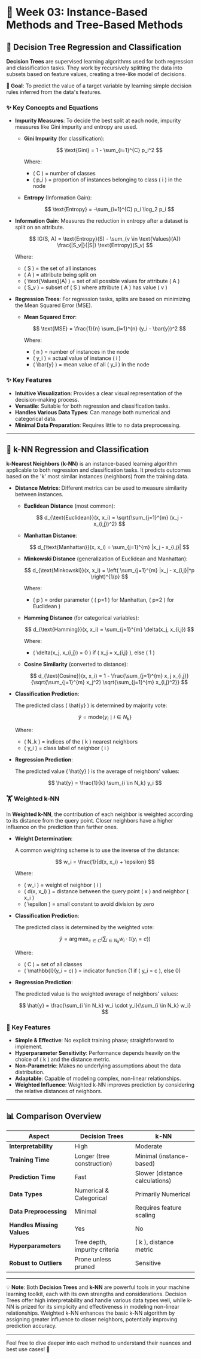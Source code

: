 # 🌳 Week 03: Instance-Based Methods and Tree-Based Methods

## 🌲 Decision Tree Regression and Classification

**Decision Trees** are supervised learning algorithms used for both regression and classification tasks. They work by recursively splitting the data into subsets based on feature values, creating a tree-like model of decisions.

**🎯 Goal**: To predict the value of a target variable by learning simple decision rules inferred from the data's features.

### ✨ Key Concepts and Equations

- **Impurity Measures**: To decide the best split at each node, impurity measures like Gini impurity and entropy are used.

  - **Gini Impurity** (for classification):

    $$
    \text{Gini} = 1 - \sum_{i=1}^{C} p_i^2
    $$

    Where:
    - \( C \) = number of classes
    - \( p_i \) = proportion of instances belonging to class \( i \) in the node

  - **Entropy** (Information Gain):

    $$
    \text{Entropy} = -\sum_{i=1}^{C} p_i \log_2 p_i
    $$

- **Information Gain**: Measures the reduction in entropy after a dataset is split on an attribute.

  $$
  IG(S, A) = \text{Entropy}(S) - \sum_{v \in \text{Values}(A)} \frac{|S_v|}{|S|} \text{Entropy}(S_v)
  $$

  Where:
  - \( S \) = the set of all instances
  - \( A \) = attribute being split on
  - \( \text{Values}(A) \) = set of all possible values for attribute \( A \)
  - \( S_v \) = subset of \( S \) where attribute \( A \) has value \( v \)

- **Regression Trees**: For regression tasks, splits are based on minimizing the Mean Squared Error (MSE).

  - **Mean Squared Error**:

    $$
    \text{MSE} = \frac{1}{n} \sum_{i=1}^{n} (y_i - \bar{y})^2
    $$

    Where:
    - \( n \) = number of instances in the node
    - \( y_i \) = actual value of instance \( i \)
    - \( \bar{y} \) = mean value of all \( y_i \) in the node

### ✨ Key Features

- **Intuitive Visualization**: Provides a clear visual representation of the decision-making process.
- **Versatile**: Suitable for both regression and classification tasks.
- **Handles Various Data Types**: Can manage both numerical and categorical data.
- **Minimal Data Preparation**: Requires little to no data preprocessing.

---

## 🤖 k-NN Regression and Classification

**k-Nearest Neighbors (k-NN)** is an instance-based learning algorithm applicable to both regression and classification tasks. It predicts outcomes based on the 'k' most similar instances (neighbors) from the training data.

- **Distance Metrics**: Different metrics can be used to measure similarity between instances.

  - **Euclidean Distance** (most common):

    $$
    d_{\text{Euclidean}}(x, x_i) = \sqrt{\sum_{j=1}^{m} (x_j - x_{i,j})^2}
    $$

  - **Manhattan Distance**:

    $$
    d_{\text{Manhattan}}(x, x_i) = \sum_{j=1}^{m} |x_j - x_{i,j}|
    $$

  - **Minkowski Distance** (generalization of Euclidean and Manhattan):

    $$
    d_{\text{Minkowski}}(x, x_i) = \left( \sum_{j=1}^{m} |x_j - x_{i,j}|^p \right)^{1/p}
    $$

    Where:
    - \( p \) = order parameter ( \( p=1 \) for Manhattan, \( p=2 \) for Euclidean )

  - **Hamming Distance** (for categorical variables):

    $$
    d_{\text{Hamming}}(x, x_i) = \sum_{j=1}^{m} \delta(x_j, x_{i,j})
    $$

    Where:
    - \( \delta(x_j, x_{i,j}) = 0 \) if \( x_j = x_{i,j} \), else \( 1 \)

  - **Cosine Similarity** (converted to distance):

    $$
    d_{\text{Cosine}}(x, x_i) = 1 - \frac{\sum_{j=1}^{m} x_j x_{i,j}}{\sqrt{\sum_{j=1}^{m} x_j^2} \sqrt{\sum_{j=1}^{m} x_{i,j}^2}}
    $$

- **Classification Prediction**:

  The predicted class \( \hat{y} \) is determined by majority vote:

  $$
  \hat{y} = \text{mode}\{ y_i \mid i \in N_k \}
  $$

  Where:
  - \( N_k \) = indices of the \( k \) nearest neighbors
  - \( y_i \) = class label of neighbor \( i \)

- **Regression Prediction**:

  The predicted value \( \hat{y} \) is the average of neighbors' values:

  $$
  \hat{y} = \frac{1}{k} \sum_{i \in N_k} y_i
  $$

### 🏋️ Weighted k-NN

In **Weighted k-NN**, the contribution of each neighbor is weighted according to its distance from the query point. Closer neighbors have a higher influence on the prediction than farther ones.

- **Weight Determination**:

  A common weighting scheme is to use the inverse of the distance:

  $$
  w_i = \frac{1}{d(x, x_i) + \epsilon}
  $$

  Where:
  - \( w_i \) = weight of neighbor \( i \)
  - \( d(x, x_i) \) = distance between the query point \( x \) and neighbor \( x_i \)
  - \( \epsilon \) = small constant to avoid division by zero

- **Classification Prediction**:

  The predicted class is determined by the weighted vote:

  $$
  \hat{y} = \arg\max_{c \in C} \left( \sum_{i \in N_k} w_i \cdot \mathbb{I}(y_i = c) \right)
  $$

  Where:
  - \( C \) = set of all classes
  - \( \mathbb{I}(y_i = c) \) = indicator function (1 if \( y_i = c \), else 0)

- **Regression Prediction**:

  The predicted value is the weighted average of neighbors' values:

  $$
  \hat{y} = \frac{\sum_{i \in N_k} w_i \cdot y_i}{\sum_{i \in N_k} w_i}
  $$

### 🌟 Key Features

- **Simple & Effective**: No explicit training phase; straightforward to implement.
- **Hyperparameter Sensitivity**: Performance depends heavily on the choice of \( k \) and the distance metric.
- **Non-Parametric**: Makes no underlying assumptions about the data distribution.
- **Adaptable**: Capable of modeling complex, non-linear relationships.
- **Weighted Influence**: Weighted k-NN improves prediction by considering the relative distances of neighbors.

---

## 📊 Comparison Overview

| **Aspect**                 | **Decision Trees**                 | **k-NN**                         |
|----------------------------|------------------------------------|----------------------------------|
| **Interpretability**       | High                               | Moderate                         |
| **Training Time**          | Longer (tree construction)         | Minimal (instance-based)         |
| **Prediction Time**        | Fast                               | Slower (distance calculations)   |
| **Data Types**             | Numerical & Categorical            | Primarily Numerical              |
| **Data Preprocessing**     | Minimal                            | Requires feature scaling         |
| **Handles Missing Values** | Yes                                | No                               |
| **Hyperparameters**        | Tree depth, impurity criteria      | \( k \), distance metric         |
| **Robust to Outliers**     | Prone unless pruned                | Sensitive                        |

---

💡 **Note**: Both **Decision Trees** and **k-NN** are powerful tools in your machine learning toolkit, each with its own strengths and considerations. Decision Trees offer high interpretability and handle various data types well, while k-NN is prized for its simplicity and effectiveness in modeling non-linear relationships. Weighted k-NN enhances the basic k-NN algorithm by assigning greater influence to closer neighbors, potentially improving prediction accuracy.

---

Feel free to dive deeper into each method to understand their nuances and best use cases! 🚀

